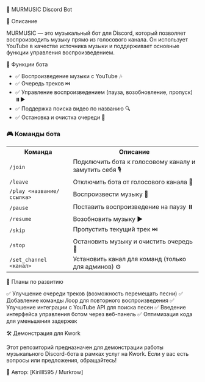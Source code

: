 🎵 MURMUSIC Discord Bot

📌 Описание

MURMUSIC — это музыкальный бот для Discord, который позволяет воспроизводить музыку прямо из голосового канала. Он использует YouTube в качестве источника музыки и поддерживает основные функции управления воспроизведением.

🚀 Функции бота

- ✅ Воспроизведение музыки с YouTube 🎶  
- ✅ Очередь треков ⏭️  
- ✅ Управление воспроизведением (пауза, возобновление, пропуск) ⏸️▶️  
- ✅ Поддержка поиска видео по названию 🔍  
- ✅ Остановка и очистка очереди 🛑  


### 🎮 Команды бота

<table>
  <tr>
    <th>Команда</th>
    <th>Описание</th>
  </tr>
  <tr>
    <td><code>/join</code></td>
    <td>Подключить бота к голосовому каналу и замутить себя 🎙️</td>
  </tr>
  <tr>
    <td><code>/leave</code></td>
    <td>Отключить бота от голосового канала 🚪</td>
  </tr>
  <tr>
    <td><code>/play &lt;название/ссылка&gt;</code></td>
    <td>Воспроизвести музыку 🎵</td>
  </tr>
  <tr>
    <td><code>/pause</code></td>
    <td>Поставить воспроизведение на паузу ⏸️</td>
  </tr>
  <tr>
    <td><code>/resume</code></td>
    <td>Возобновить музыку ▶️</td>
  </tr>
  <tr>
    <td><code>/skip</code></td>
    <td>Пропустить текущий трек ⏭️</td>
  </tr>
  <tr>
    <td><code>/stop</code></td>
    <td>Остановить музыку и очистить очередь 🛑</td>
  </tr>
  <tr>
    <td><code>/set_channel &lt;канал&gt;</code></td>
    <td>Установить канал для команд (только для админов) ⚙️</td>
  </tr>
</table>

</div>

📌 Планы по развитию

✅ Улучшение очереди треков (возможность перемещать песни)
✅ Добавление команды /loop для повторного воспроизведения
✅ Улучшение интеграции с YouTube API для поиска песен
✅ Введение интерфейса управления ботом через веб-панель
✅ Оптимизация кода для уменьшения задержек

🛠 Демонстрация для Kwork

Этот репозиторий предназначен для демонстрации работы музыкального Discord-бота в рамках услуг на Kwork. Если у вас есть вопросы или предложения, обращайтесь!

📌 Автор: [Kirilll595 / Murkrow]
